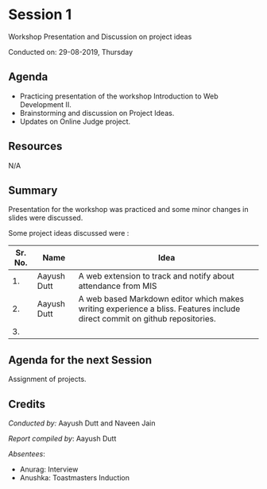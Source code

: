 # Session 1
Workshop Presentation and Discussion on project ideas

Conducted on: 29-08-2019, Thursday

## Agenda
- Practicing presentation of the workshop Introduction to Web Development II.
- Brainstorming and discussion on Project Ideas.
- Updates on Online Judge project.

## Resources
N/A

## Summary
Presentation for the workshop was practiced and some minor changes in slides were discussed.

Some project ideas discussed were : 

| Sr. No. | Name                   | Idea                                                           |
| ------- | ---------------------- | -------------------------------------------------------------- |
| 1.      |  Aayush Dutt           | A web extension to track and notify about attendance from MIS  |
| 2.      |  Aayush Dutt           | A web based Markdown editor which makes writing experience a bliss. Features include direct commit on github repositories.|
| 3.      |     |      |


## Agenda for the next Session
Assignment of projects.

## Credits
*Conducted by:* Aayush Dutt and Naveen Jain

*Report compiled by*: Aayush Dutt

*Absentees*: 
- Anurag: Interview
- Anushka: Toastmasters Induction

